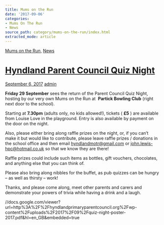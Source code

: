 ```yaml
---
title: Mums on the Run
date: '2017-09-06'
categories:
- Mums On The Run
- News
source_path: category/mums-on-the-run/index.html
extracted_mode: article
---
```

[Mums on the Run](category/mums-on-the-run/), [News](/news/)

# [Hyndland Parent Council Quiz Night](/news/hyndland-parent-council-quiz-night/)

[September 6, 2017](/news/hyndland-parent-council-quiz-night/) [admin](author/admin/)

**Friday 29 September** sees the return of the Parent Council Quiz Night, hosting by our very own Mums on the Run at&nbsp; **Partick Bowling Club** (right next door to the school).

Starting at **7.30pm** (adults only, no kids allowed!), tickets ( **£5** ) are available from Louise Love in the playground. Entry is also available by payment on the door on the night.

Also, please either bring along raffle prizes on the night, or, if you can’t make it but would like to contribute, please leave raffle prizes / donations in the school office and then email [hyndlandmotr@gmail.com](mailto:hyndlandmotr@gmail.com) or [john.lewis-hpc@hotmail.co.uk](mailto:john.lewis-hpc@hotmail.co.uk) so that we know they are there!

Raffle prizes could include such items as bottles, gift vouchers, chocolates, and anything else that you can think of.

Please also bring along nibbles for the buffet, as pub quizzes can be hungry – as well as thirsty – work!

Thanks, and please come along, meet other parents and carers and demonstrate your powers of trivia while having a drink and a laugh.

//docs.google.com/viewer?url=http%3A%2F%2Fhyndlandprimaryparentcouncil.org%2Fwp-content%2Fuploads%2F2017%2F09%2Fquiz-night-poster-2017.pdf&hl=en_GB&embedded=true
